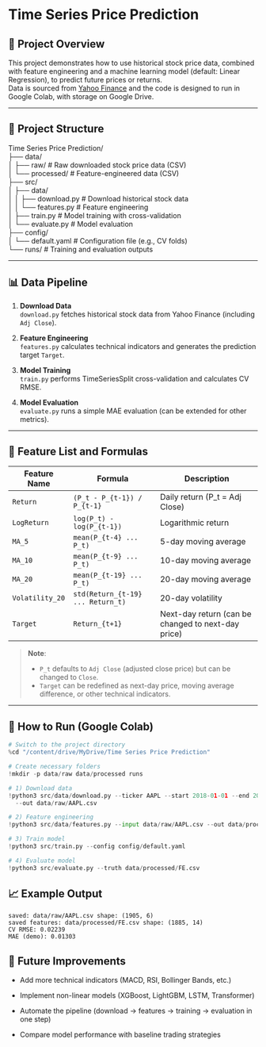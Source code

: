 # Time Series Price Prediction

## 📌 Project Overview
This project demonstrates how to use historical stock price data, combined with feature engineering and a machine learning model (default: Linear Regression), to predict future prices or returns.  
Data is sourced from [Yahoo Finance](https://finance.yahoo.com/) and the code is designed to run in Google Colab, with storage on Google Drive.

---

## 📂 Project Structure
Time Series Price Prediction/  
├── data/  
│ ├── raw/ # Raw downloaded stock price data (CSV)  
│ └── processed/ # Feature-engineered data (CSV)  
├── src/  
│ ├── data/  
│ │ ├── download.py # Download historical stock data  
│ │ └── features.py # Feature engineering  
│ ├── train.py # Model training with cross-validation  
│ └── evaluate.py # Model evaluation  
├── config/  
│ └── default.yaml # Configuration file (e.g., CV folds)  
└── runs/ # Training and evaluation outputs  

---

## 📊 Data Pipeline
1. **Download Data**  
   `download.py` fetches historical stock data from Yahoo Finance (including `Adj Close`).

2. **Feature Engineering**  
   `features.py` calculates technical indicators and generates the prediction target `Target`.

3. **Model Training**  
   `train.py` performs TimeSeriesSplit cross-validation and calculates CV RMSE.

4. **Model Evaluation**  
   `evaluate.py` runs a simple MAE evaluation (can be extended for other metrics).

---

## 🧮 Feature List and Formulas

| Feature Name     | Formula | Description |
|------------------|---------|-------------|
| `Return`         | `(P_t - P_{t-1}) / P_{t-1}` | Daily return (P_t = Adj Close) |
| `LogReturn`      | `log(P_t) - log(P_{t-1})` | Logarithmic return |
| `MA_5`           | `mean(P_{t-4} ... P_t)` | 5-day moving average |
| `MA_10`          | `mean(P_{t-9} ... P_t)` | 10-day moving average |
| `MA_20`          | `mean(P_{t-19} ... P_t)` | 20-day moving average |
| `Volatility_20`  | `std(Return_{t-19} ... Return_t)` | 20-day volatility |
| `Target`         | `Return_{t+1}` | Next-day return (can be changed to next-day price) |

> **Note**:  
> - `P_t` defaults to `Adj Close` (adjusted close price) but can be changed to `Close`.  
> - `Target` can be redefined as next-day price, moving average difference, or other technical indicators.

---

## 🚀 How to Run (Google Colab)

```python
# Switch to the project directory
%cd "/content/drive/MyDrive/Time Series Price Prediction"

# Create necessary folders
!mkdir -p data/raw data/processed runs

# 1) Download data
!python3 src/data/download.py --ticker AAPL --start 2018-01-01 --end 2025-08-01 \
  --out data/raw/AAPL.csv

# 2) Feature engineering
!python3 src/data/features.py --input data/raw/AAPL.csv --out data/processed/FE.csv

# 3) Train model
!python3 src/train.py --config config/default.yaml

# 4) Evaluate model
!python3 src/evaluate.py --truth data/processed/FE.csv  
```

## 📈 Example Output
```
saved: data/raw/AAPL.csv shape: (1905, 6)
saved features: data/processed/FE.csv shape: (1885, 14)
CV RMSE: 0.02239
MAE (demo): 0.01303
```

## 🔧 Future Improvements
* Add more technical indicators (MACD, RSI, Bollinger Bands, etc.)

* Implement non-linear models (XGBoost, LightGBM, LSTM, Transformer)

* Automate the pipeline (download → features → training → evaluation in one step)

* Compare model performance with baseline trading strategies
